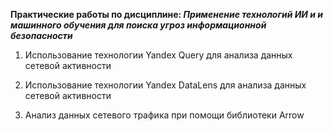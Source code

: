 **Практические работы по дисциплине: *Применение технологий ИИ и и машинного обучения для поиска угроз информационной безопасности***

1.  Использование технологии Yandex Query для анализа данных сетевой активности

2.  Использование технологии Yandex DataLens для анализа данных сетевой активности

3.  Анализ данных сетевого трафика при помощи библиотеки Arrow
